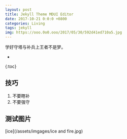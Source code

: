```yaml
---
layout: post
title: Jekyll Theme MDUI Editor
date: 2017-10-21 0:0:0 +0800
categories: Living
tags: jekyll
img: https://ooo.0o0.ooo/2017/05/30/592d41ed710a5.jpg
---
```

学好守塔与补兵上王者不是梦。

* 
{:toc}

## 技巧

1. 不要瞎补
2. 不要强守


## 测试图片

[ice](/assets/imgages/ice and fire.jpg)
